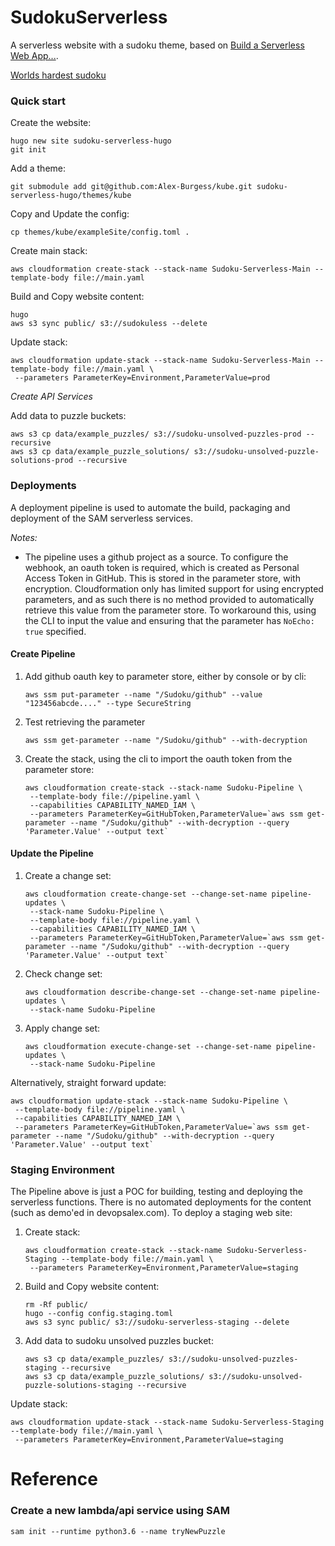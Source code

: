 # SudokuServerless
A serverless website with a sudoku theme, based on [Build a Serverless Web App...](https://aws.amazon.com/getting-started/projects/build-serverless-web-app-lambda-apigateway-s3-dynamodb-cognito/).

[Worlds hardest sudoku](https://www.telegraph.co.uk/news/science/science-news/9359579/Worlds-hardest-sudoku-can-you-crack-it.html)

### Quick start
Create the website:
```
hugo new site sudoku-serverless-hugo
git init
```

Add a theme:
```
git submodule add git@github.com:Alex-Burgess/kube.git sudoku-serverless-hugo/themes/kube
```

Copy and Update the config:
```
cp themes/kube/exampleSite/config.toml .
```

Create main stack:
```
aws cloudformation create-stack --stack-name Sudoku-Serverless-Main --template-body file://main.yaml
```

Build and Copy website content:
```
hugo
aws s3 sync public/ s3://sudokuless --delete
```

Update stack:
```
aws cloudformation update-stack --stack-name Sudoku-Serverless-Main --template-body file://main.yaml \
 --parameters ParameterKey=Environment,ParameterValue=prod
```

*Create API Services*

Add data to puzzle buckets:
```
aws s3 cp data/example_puzzles/ s3://sudoku-unsolved-puzzles-prod --recursive
aws s3 cp data/example_puzzle_solutions/ s3://sudoku-unsolved-puzzle-solutions-prod --recursive
```

### Deployments
A deployment pipeline is used to automate the build, packaging and deployment of the SAM serverless services.

*Notes:*
* The pipeline uses a github project as a source.  To configure the webhook, an oauth token is required, which is created as Personal Access Token in GitHub.  This is stored in the parameter store, with encryption.  Cloudformation only has limited support for using encrypted parameters, and as such there is no method provided to automatically retrieve this value from the parameter store.  To workaround this, using the CLI to input the value and ensuring that the parameter has `NoEcho: true` specified.

#### Create Pipeline
1. Add github oauth key to parameter store, either by console or by cli:
    ```
    aws ssm put-parameter --name "/Sudoku/github" --value "123456abcde...." --type SecureString
    ```
1. Test retrieving the parameter
    ```
    aws ssm get-parameter --name "/Sudoku/github" --with-decryption
    ```
1. Create the stack, using the cli to import the oauth token from the parameter store:
    ```
    aws cloudformation create-stack --stack-name Sudoku-Pipeline \
     --template-body file://pipeline.yaml \
     --capabilities CAPABILITY_NAMED_IAM \
     --parameters ParameterKey=GitHubToken,ParameterValue=`aws ssm get-parameter --name "/Sudoku/github" --with-decryption --query 'Parameter.Value' --output text`
    ```

#### Update the Pipeline
1. Create a change set:
    ```
    aws cloudformation create-change-set --change-set-name pipeline-updates \
     --stack-name Sudoku-Pipeline \
     --template-body file://pipeline.yaml \
     --capabilities CAPABILITY_NAMED_IAM \
     --parameters ParameterKey=GitHubToken,ParameterValue=`aws ssm get-parameter --name "/Sudoku/github" --with-decryption --query 'Parameter.Value' --output text`
    ```
1. Check change set:
    ```
    aws cloudformation describe-change-set --change-set-name pipeline-updates \
     --stack-name Sudoku-Pipeline
    ```
1. Apply change set:
    ```
    aws cloudformation execute-change-set --change-set-name pipeline-updates \
     --stack-name Sudoku-Pipeline
     ```

Alternatively, straight forward update:
```
aws cloudformation update-stack --stack-name Sudoku-Pipeline \
 --template-body file://pipeline.yaml \
 --capabilities CAPABILITY_NAMED_IAM \
 --parameters ParameterKey=GitHubToken,ParameterValue=`aws ssm get-parameter --name "/Sudoku/github" --with-decryption --query 'Parameter.Value' --output text`
```

### Staging Environment
The Pipeline above is just a POC for building, testing and deploying the serverless functions. There is no automated deployments for the content (such as demo'ed in devopsalex.com).  To deploy a staging web site:

1. Create stack:
    ```
    aws cloudformation create-stack --stack-name Sudoku-Serverless-Staging --template-body file://main.yaml \
     --parameters ParameterKey=Environment,ParameterValue=staging
    ```
1. Build and Copy website content:
    ```
    rm -Rf public/
    hugo --config config.staging.toml
    aws s3 sync public/ s3://sudoku-serverless-staging --delete
    ```
1. Add data to sudoku unsolved puzzles bucket:
    ```
    aws s3 cp data/example_puzzles/ s3://sudoku-unsolved-puzzles-staging --recursive
    aws s3 cp data/example_puzzle_solutions/ s3://sudoku-unsolved-puzzle-solutions-staging --recursive
    ```

Update stack:
```
aws cloudformation update-stack --stack-name Sudoku-Serverless-Staging --template-body file://main.yaml \
 --parameters ParameterKey=Environment,ParameterValue=staging
```

# Reference

### Create a new lambda/api service using SAM
```
sam init --runtime python3.6 --name tryNewPuzzle
```
